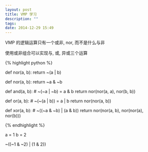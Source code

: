 ```yaml
---
layout: post
title: VMP 学习
description: ""
tags:
date: 2014-12-29 15:49
---
```


VMP 的逻辑运算只有一个或非, nor, 而不是什么与非

使用或非组合可以实现与, 或, 异或三个运算

{% highlight python %}

def nor(a, b):
    return ~(a | b)

def nor(a, b):
    return ~a & ~b

def and(a, b):
    # ~(~a | ~b) = a & b
    return nor(nor(a, a), nor(b, b))

def or(a, b):
    # ~(~(a | b)) = a | b
    return nor(nor(a, b))

def xor(a, b):
    # ~((~a & ~b) | (a & b))
    return nor(nor(a, b), nor(nor(a), nor(b)))

{% endhighlight %}

a = 1
b = 2

~((~1 & ~2) | (1 & 2))

